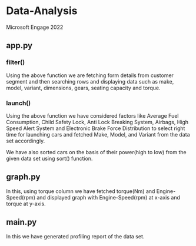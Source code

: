<h1>Data-Analysis</h1>
Microsoft Engage 2022

## app.py
### filter()
Using the above function we are fetching form details from customer segment and then searching rows and displaying data such as make, model, variant, dimensions, gears, seating capacity and torque.

### launch()
Using the above function we have considered factors like Average Fuel Consumption, Child Safety Lock, Anti Lock Breaking System, Airbags, High Speed Alert System and Electronic Brake Force Distribution to select right time for launching cars and fetched Make, Model, and Variant from the data set accordingly.

We have also sorted cars on the basis of their power(high to low) from the given data set using sort() function.

## graph.py
In this, using torque column we have fetched torque(Nm) and Engine-Speed(rpm) and displayed graph with Engine-Speed(rpm) at x-axis and torque at y-axis.

## main.py
In this we have generated profiling report of the data set.
